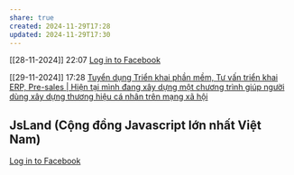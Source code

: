 ```yaml
---
share: true
created: 2024-11-29T17:28
updated: 2024-11-29T17:30
---
```

[[28-11-2024]] 22:07
[Log in to Facebook](https://www.facebook.com/groups/364997627165697/pending_posts/2541380816194023/)

[[29-11-2024]] 17:28 [Tuyển dụng Triển khai phần mềm, Tư vấn triển khai ERP, Pre-sales | Hiện tại mình đang xây dựng một chương trình giúp người dùng xây dựng thương hiệu cá nhân trên mạng xã hội](https://www.facebook.com/groups/355541332533197/posts/1275015480585773/)
## JsLand (Cộng đồng Javascript lớn nhất Việt Nam)
[Log in to Facebook](https://www.facebook.com/groups/304156600147657/pending_posts/1666833747213262/)